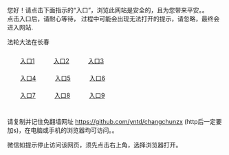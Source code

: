 您好！请点击下面指示的“入口”，浏览此网站是安全的，且为您带来平安。。 <br/>
点击入口后，请耐心等待， 过程中可能会出现无法打开的提示，请忽略，最终会进入网站. </br>

法轮大法在长春<br/>
<div style="padding:10px"><a style="margin:20px" target="_blank" href="https://d2a0llz7iccb2d.cloudfront.net/2Qpsp?rwfurkv" id="ccLink1" rel="nofollow">入口1</a> <a target="_blank" style="margin:20px" href="https://d1kxd69b9d7y17.cloudfront.net/2Qpsp?nqeuh" id="ccLink2" rel="nofollow">入口2</a> <a style="margin:20px" target="_blank" href="https://d3mbfd919ktrwb.cloudfront.net/2Qpsp?lyhdisma" id="ccLink3" rel="nofollow">入口3</a></div>

<div style="padding:10px" ><a style="margin:20px" target="_blank" href="https://d2a0llz7iccb2d.cloudfront.net/2Qpsp?rwfurkv" id="ccLink4" rel="nofollow">入口4</a> <a style="margin:20px" href="https://d1kxd69b9d7y17.cloudfront.net/2Qpsp?nqeuh" target="_blank" id="ccLink5" rel="nofollow">入口5</a> <a style="margin:20px" href="https://d3mbfd919ktrwb.cloudfront.net/2Qpsp?lyhdisma" target="_blank" id="ccLink6" rel="nofollow">入口6</a></div>

<div style="padding:10px"><a style="margin:20px" target="_blank" href="https://d2a0llz7iccb2d.cloudfront.net/2Qpsp?rwfurkv" id="ccLink7" rel="nofollow">入口7</a> <a style="margin:20px" href="https://d1kxd69b9d7y17.cloudfront.net/2Qpsp?nqeuh" target="_blank" id="ccLink8" rel="nofollow">入口8</a> <a style="margin:20px" target="_blank" href="https://d3mbfd919ktrwb.cloudfront.net/2Qpsp?lyhdisma" id="ccLink9" rel="nofollow">入口9</a></div>

<br/>



请复制并记住免翻墙网址 https://github.com/yntd/changchunzx (http后一定要加s)，在电脑或手机的浏览器均可访问。。<br/>

微信如提示停止访问该网页，须先点击右上角，选择浏览器打开。
